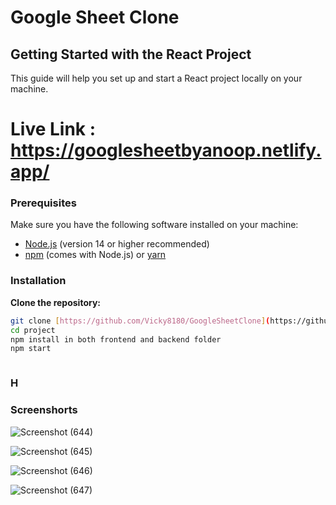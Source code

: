 # Google Sheet Clone

## Getting Started with the React Project

This guide will help you set up and start a React project locally on your machine.

# Live Link : https://googlesheetbyanoop.netlify.app/

### Prerequisites

Make sure you have the following software installed on your machine:

- [Node.js](https://nodejs.org/) (version 14 or higher recommended)
- [npm](https://www.npmjs.com/) (comes with Node.js) or [yarn](https://yarnpkg.com/)

### Installation

**Clone the repository:**

   ```bash
   git clone [https://github.com/Vicky8180/GoogleSheetClone](https://github.com/Vicky8180/GoogleSheetClone)
   cd project
   npm install in both frontend and backend folder
   npm start



```
### H

### Screenshorts


![Screenshot (644)](https://github.com/Vicky8180/GoogleSheetClone/assets/76256436/1ec5a2ac-a562-40db-9eee-b086d6a77e7a)

![Screenshot (645)](https://github.com/Vicky8180/GoogleSheetClone/assets/76256436/bbe7be58-ccb5-43b6-8469-a43659d97e8b)


![Screenshot (646)](https://github.com/Vicky8180/GoogleSheetClone/assets/76256436/1028be1d-c18c-42e2-96df-0c409ac18d07)


![Screenshot (647)](https://github.com/Vicky8180/GoogleSheetClone/assets/76256436/32533fcb-fc3f-417f-8f23-afdef025b96d)



